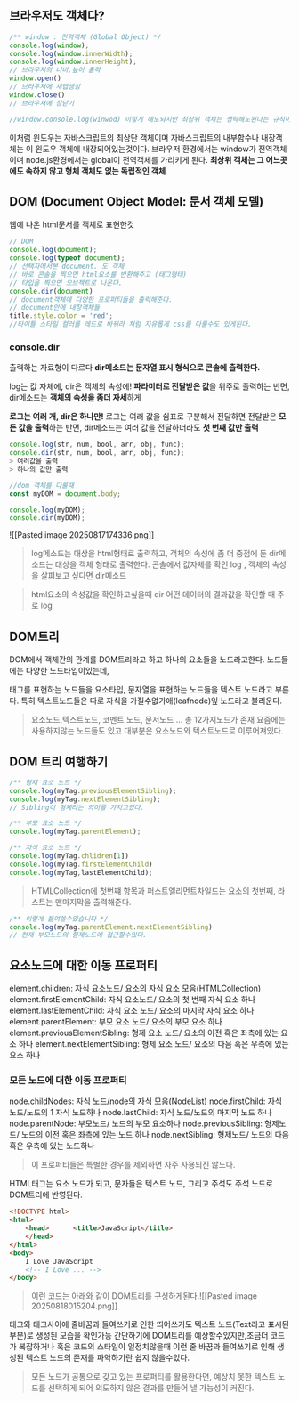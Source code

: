 ## 브라우저도 객체다?
```js
/** window : 전역객체 (Global Object) */
console.log(window);
console.log(window.innerWidth);
console.log(window.innerHeight);
// 브라우저의 너비,높이 출력
window.open()
// 브라우저에 새탭생성
window.close()
// 브라우저에 창닫기

//window.console.log(winwod) 이렇게 해도되지만 최상위 객체는 생략해도된다는 규칙이있다.
```
이처럼 윈도우는 자바스크립트의 최상단 객체이며 자바스크립트의 내부함수나 내장객체는 이 윈도우 객체에 내장되어있는것이다.
브라우저 환경에서는 window가 전역객체이며 node.js환경에서는 global이 전역객체를 가리키게 된다.
**최상위 객체는 그 어느곳에도 속하지 않고 형체 객체도 없는 독립적인 객체**

## DOM (Document Object Model: 문서 객체 모델)
웹에 나온 html문서를 객체로 표현한것
```js
// DOM
console.log(document);
console.log(typeof document);
// 선택자에서본 document. 도 객체
// 바로 콘솔을 찍으면 html요소를 반환해주고 (태그형태)
// 타입을 찍으면 오브젝트로 나온다.
console.dir(document)
// document객체에 다양한 프로퍼티들을 출력해준다.
// document안에 내장객체들
title.style.color = 'red';
//타이틀 스타일 컬러를 레드로 바꿔라 처럼 자유롭게 css를 다룰수도 있게된다.
```

### **console.dir**
출력하는 자료형이 다르다
**dir메소드는 문자열 표시 형식으로 콘솔에 출력한다.**

log는 값 자체에, dir은 객체의 속성에!
**파라미터로 전달받은 값**을 위주로 출력하는 반면, dir메소드는 **객체의 속성을 좀더 자세**하게

**로그는 여러 개, dir은 하나만!**
로그는 여러 값을 쉼표로 구분해서 전달하면 전달받은 **모든 값을 출력**하는 반면, dir메소드는 여러 값을 전달하더라도 **첫 번째 값만 출력**
```js
console.log(str, num, bool, arr, obj, func);
console.dir(str, num, bool, arr, obj, func);
> 여러값을 출력
> 하나의 값만 출력
```

```js
//dom 객체를 다룰때
const myDOM = document.body;

console.log(myDOM);
console.dir(myDOM);
```
![[Pasted image 20250817174336.png]]
> log메소드는 대상을 html형태로 출력하고, 객체의 속성에 좀 더 중점에 둔 dir메소드는 대상을 객체 형태로 출력한다.
> 콘솔에서 값자체를 확인 log , 객체의 속성을 살펴보고 싶다면 dir메소드

> html요소의 속성값을 확인하고싶을때 dir
> 어떤 데이터의 결과값을 확인할 때 주로 log

## DOM트리
DOM에서 객체간의 관계를 DOM트리라고 하고 하나의 요소들을 노드라고한다.
노드들에는 다양한 노드타입이있는데,

태그를 표현하는 노드들을 요소타입, 문자열을 표현하는 노드들을 텍스트 노드라고 부른다. 특히 텍스트노드들은 따로 자식을 가질수없가애(leafnode)잎 노드라고 불리운다.

> 요소노드,텍스트노드, 코멘트 노드, 문서노드 ... 총 12가지노드가 존재 요즘에는 사용하지않는 노드들도 있고 대부분은 요소노드와 텍스트노드로 이루어져있다.

## DOM 트리 여행하기
```js
/** 형재 요소 노드 */
console.log(myTag.previousElementSibling);
console.log(myTag.nextElementSibling);
// Sibling이 형제라는 의미를 가지고있다.

/** 부모 요소 노드 */
console.log(myTag.parentElement);

/** 자식 요소 노드 */
console.log(myTag.chlidren[1])
console.log(myTag.firstElementChild)
console.log(myTag,lastElementChild);
```
>HTMLCollection에 첫번쨰 항목과 퍼스트엘리먼트차일드는 요소의 첫번째, 라스트는 맨마지막을 출력해준다.

```js
/** 이렇게 붙여쓸수있습니다 */
console.log(myTag.parentElement.nextElementSibling)
// 현재 부모노드의 형제노드에 접근할수있다.
```

## 요소노드에 대한 이동 프로퍼티
element.children: 자식 요소노드/ 요소의 자식 요소 모음(HTMLCollection)
element.firstElementChild: 자식 요소노드/ 요소의 첫 번째 자식 요소 하나
element.lastElementChild: 자식 요소 노드/ 요소의 마지막 자식 요소 하나
element.parentElement: 부모 요소 노드/ 요소의 부모 요소 하나
element.previousElementSibling: 형제 요소 노드/ 요소의 이전 혹은 좌측에 있는 요소 하나
element.nextElementSibling: 형제 요소 노드/ 요소의 다음 혹은 우측에 있는 요소 하나

### **모든 노드에 대한 이동 프로퍼티**
node.childNodes: 자식 노드/node의 자식 모음(NodeList)
node.firstChild: 자식 노드/노드의 1 자식 노드하나
node.lastChild: 자식 노드/노드의 마지막 노드 하나
node.parentNode: 부모노드/ 노드의 부모 요소하나
node.previousSibling: 형제노드/ 노드의 이전 혹은 좌측에 있는 노드 하나
node.nextSibling: 형제노드/ 노드의 다음 혹은 우측에 있는 노드하나
> 이 프로퍼티들은 특별한 경우를 제외하면 자주 사용되진 않느다.

HTML태그는 요소 노드가 되고,
문자들은 텍스트 노드,
그리고 주석도 주석 노드로 DOM트리에 반영된다.
```html
<!DOCTYPE html>
<html>
	<head>		<title>JavaScript</title>
	</head>
</html>
<body>
	I Love JavaScript
	<!-- I Love ... -->
</body>
```
>이런 코드는 아래와 같이 DOM트리를 구성하게된다.![[Pasted image 20250818015204.png]]

태그와 태그사이에 줄바꿈과 들여쓰기로 인한 띄어쓰기도 텍스트 노드(Text라고 표시된 부분)로 생성된 모습을 확인가능
간단하기에 DOM트리를 예상할수있지만,조금더 코드가 복잡하거나 혹은 코드의 스타일이 일정치않을때 이런 줄 바꿈과 들여쓰기로 인해 생성된 텍스트 노드의 존재를 파악하기란 쉽지 않을수있다.
> 모든 노드가 공통으로 갖고 있는 프로퍼티를 활용한다면, 예상치 못한 텍스트 노드를 선택하게 되어 의도하지 않은 결과를 만들어 낼 가능성이 커진다.

